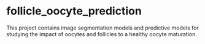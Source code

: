 # follicle_oocyte_prediction
This project contains image segmentation models and predictive models for studying the impact of oocytes and follicles to a healthy oocyte maturation.

